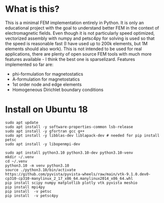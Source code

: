 # What is this?
This is a minimal FEM implementation entirely in Python. It is only an educational project with the goal to understand better FEM in the context of electromagnetic fields. Even though it is not particularly speed optimized, vectorized assembly with numpy and petsc4py for solving is used so that the speed is reasonable fast (I have used up to 200k elements, but 1M elements should also work).
This is not intended to be used for real applications, there are plenty of open source FEM tools with much more features available - I think the best one is sparselizard.
Features implemented so far are:
- phi-formulation for magnetostatics
- A-formulation for magnetostatics
- 1st order node and edge elements
- Homogeneous Dirichlet boundary conditions

# Install on Ubuntu 18
    sudo apt update
    sudo apt install -y software-properties-common lsb-release
    sudo apt install -y gfortran gcc g++
    sudo apt install -y libblas-dev liblapack-dev # needed for pip install petsc
    sudo apt install -y libopenmpi-dev

    sudo apt install python3.10 python3.10-dev python3.10-venv
    mkdir ~/.venv
    cd ~/.venv
    python3.10 -m venv python3.10
    source ./python3.10/bin/activate
    https://github.com/pyvista/pyvista-wheels/raw/main/vtk-9.1.0.dev0-cp310-cp310-manylinux_2_17_x86_64.manylinux2014_x86_64.whl
    pip install scipy numpy matplotlib plotly vtk pyvista meshio
    pip install mpi4py 
    pip install  -v petsc
    pip install  -v petsc4py
